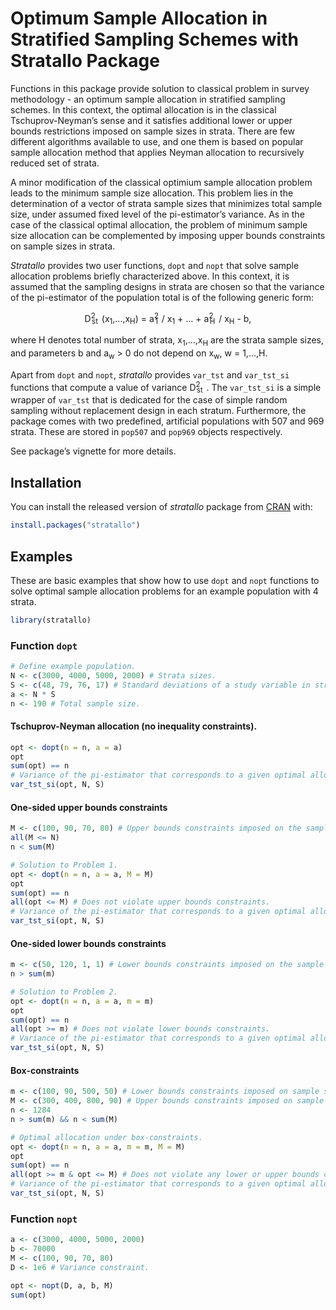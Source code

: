 
<!-- README.md is generated from README.Rmd. Please edit that file -->

# Optimum Sample Allocation in Stratified Sampling Schemes with Stratallo Package

<!-- badges: start -->
<!-- badges: end -->

Functions in this package provide solution to classical problem in
survey methodology - an optimum sample allocation in stratified sampling
schemes. In this context, the optimal allocation is in the classical
Tschuprov-Neyman’s sense and it satisfies additional lower or upper
bounds restrictions imposed on sample sizes in strata. There are few
different algorithms available to use, and one them is based on popular
sample allocation method that applies Neyman allocation to recursively
reduced set of strata.

A minor modification of the classical optimium sample allocation problem
leads to the minimum sample size allocation. This problem lies in the
determination of a vector of strata sample sizes that minimizes total
sample size, under assumed fixed level of the pi-estimator’s variance.
As in the case of the classical optimal allocation, the problem of
minimum sample size allocation can be complemented by imposing upper
bounds constraints on sample sizes in strata.

*Stratallo* provides two user functions, `dopt` and `nopt` that solve
sample allocation problems briefly characterized above. In this context,
it is assumed that the sampling designs in strata are chosen so that the
variance of the pi-estimator of the population total is of the following
generic form:

<center>
D<sup>2</sup><sub style='position: relative; left: -.5em;'>st</sub>(x<sub>1</sub>,…,x<sub>H</sub>)
= a<sup>2</sup><sub style='position: relative; left: -.5em;'>1</sub>/
x<sub>1</sub> + … +
a<sup>2</sup><sub style='position: relative; left: -.5em;'>H</sub>/
x<sub>H</sub> - b,
</center>

where H denotes total number of strata, x<sub>1</sub>,…,x<sub>H</sub>
are the strata sample sizes, and parameters b and a<sub>w</sub> \> 0 do
not depend on x<sub>w</sub>, w = 1,…,H.

Apart from `dopt` and `nopt`, *stratallo* provides `var_tst` and
`var_tst_si` functions that compute a value of variance
D<sup>2</sup><sub style='position: relative; left: -.5em;'>st</sub>. The
`var_tst_si` is a simple wrapper of `var_tst` that is dedicated for the
case of simple random sampling without replacement design in each
stratum. Furthermore, the package comes with two predefined, artificial
populations with 507 and 969 strata. These are stored in `pop507` and
`pop969` objects respectively.

See package’s vignette for more details.

## Installation

You can install the released version of *stratallo* package from
[CRAN](https://CRAN.R-project.org) with:

``` r
install.packages("stratallo")
```

## Examples

These are basic examples that show how to use `dopt` and `nopt`
functions to solve optimal sample allocation problems for an example
population with 4 strata.

``` r
library(stratallo)
```

### Function `dopt`

``` r
# Define example population.
N <- c(3000, 4000, 5000, 2000) # Strata sizes.
S <- c(48, 79, 76, 17) # Standard deviations of a study variable in strata.
a <- N * S
n <- 190 # Total sample size.
```

#### Tschuprov-Neyman allocation (no inequality constraints).

``` r
opt <- dopt(n = n, a = a)
opt
sum(opt) == n
# Variance of the pi-estimator that corresponds to a given optimal allocation.
var_tst_si(opt, N, S)
```

#### One-sided upper bounds constraints

``` r
M <- c(100, 90, 70, 80) # Upper bounds constraints imposed on the sample sizes in strata.
all(M <= N)
n < sum(M)

# Solution to Problem 1.
opt <- dopt(n = n, a = a, M = M)
opt
sum(opt) == n
all(opt <= M) # Does not violate upper bounds constraints.
# Variance of the pi-estimator that corresponds to a given optimal allocation.
var_tst_si(opt, N, S)
```

#### One-sided lower bounds constraints

``` r
m <- c(50, 120, 1, 1) # Lower bounds constraints imposed on the sample sizes in strata.
n > sum(m)

# Solution to Problem 2.
opt <- dopt(n = n, a = a, m = m)
opt
sum(opt) == n
all(opt >= m) # Does not violate lower bounds constraints.
# Variance of the pi-estimator that corresponds to a given optimal allocation.
var_tst_si(opt, N, S)
```

#### Box-constraints

``` r
m <- c(100, 90, 500, 50) # Lower bounds constraints imposed on sample sizes in strata.
M <- c(300, 400, 800, 90) # Upper bounds constraints imposed on sample sizes in strata.
n <- 1284
n > sum(m) && n < sum(M)

# Optimal allocation under box-constraints.
opt <- dopt(n = n, a = a, m = m, M = M)
opt
sum(opt) == n
all(opt >= m & opt <= M) # Does not violate any lower or upper bounds constraints.
# Variance of the pi-estimator that corresponds to a given optimal allocation.
var_tst_si(opt, N, S)
```

### Function `nopt`

``` r
a <- c(3000, 4000, 5000, 2000)
b <- 70000
M <- c(100, 90, 70, 80)
D <- 1e6 # Variance constraint.

opt <- nopt(D, a, b, M)
sum(opt)
```
